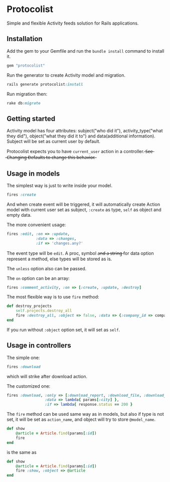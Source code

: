 Protocolist
===========

Simple and flexible Activity feeds solution for Rails applications.

Installation
------------

Add the gem to your Gemfile and run the `bundle install` command to install it.

```ruby
gem "protocolist"
```

Run the generator to create Activity model and migration.

```ruby
rails generate protocolist:install
```

Run migration then:

```ruby
rake db:migrate
```

Getting started
---------------

Activity model has four attributes: subject("who did it"), activity_type("what
they did"), object("what they did it to") and data(additional information). Subject will be
set as current user by default.

Protocolist expects you to have `current_user` action in a controller.
̶S̶e̶e̶ ̶C̶h̶a̶n̶g̶i̶n̶g̶ ̶D̶e̶f̶a̶u̶l̶t̶s̶ ̶t̶o̶ ̶c̶h̶a̶n̶g̶e̶ ̶t̶h̶i̶s̶ ̶b̶e̶h̶a̶v̶i̶o̶r̶.̶

Usage in models
---------------

The simplest way is just to write inside your model.

```ruby
fires :create
```

And when create event will be triggered,  it will automatically create
Action model with current user set as subject, `:create` as type,
`self` as object and empty data.

The more convenient usage:

```ruby
fires :edit, :on => :update,
             :data => :changes,
             :if => 'changes.any?'
```

The event type will be `edit`. A proc, symbol a̶n̶d̶ ̶a̶ ̶s̶t̶r̶i̶n̶g̶ for data
option represent a method, else types will be stored as is.

The `unless` option also can be passed.

The `on` option can be an array:

```ruby
fires :comment_activity, :on => [:create, :update, :destroy]
```

The most flexible way is to use `fire` method:

```ruby
def destroy_projects
    self.projects.destroy_all
    fire :destroy_all, :object => false, :data => {:company_id => company_id}
end
```

If you run without `:object` option set, it will set as `self`.

Usage in controllers
--------------------

The simple one:

```ruby
fires :download
```

which will strike after download action.

The customized one:

```ruby
fires :download, :only => [:download_report, :download_file, :download_map],
                 :data => lambda{ params[:city] },
                 :if => lambda{ response.status == 200 }
```

The `fire` method can be used same way as in models, but also if type is not
set, it will be set as `action_name`, and object will try to store `@model_name`.

```ruby
def show
    @article = Article.find(params[:id])
    fire
end
```
is the same as

```ruby
def show
    @article = Article.find(params[:id])
    fire :show, :object => @article
end
```
